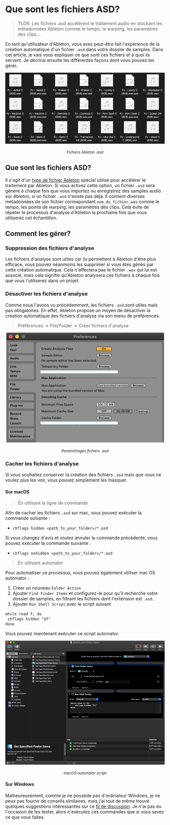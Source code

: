 # Que sont les fichiers ASD?
> TLDR: Les fichiers .asd accélèrent le traitement audio en stockant les métadonnées Ableton comme le tempo, le warping, les paramètres des clips...

En tant qu'utilisateur d'Ableton, vous avez peut-être fait l'expérience de la création automatique d'un fichier `.asd` dans votre dossier de samples. Dans cet article, je vais vous expliquer ce que sont ces fichiers et à quoi ils servent. Je décrirai ensuite les différentes façons dont vous pouvez les gérer.

<div align="center"><img src="assets/0_ableton_asd_files.png" alt="Ableton .asd files"><p><small><i>Fichiers Ableton .asd</i></small></p></div>

## Que sont les fichiers ASD?

Il s'agit d'un [type de fichier Ableton](../ableton_types_fichiers/README.md) spécial utilisé pour accélérer le traitement par Ableton. Si vous activez cette option, un fichier `.asd` sera généré à chaque fois que vous importez ou enregistrez des samples audio sur Ableton, si un fichier `.asd` n'existe pas déjà. Il contient diverses métadonnées de son fichier correspondant `nom_du_fichier.wav` comme le tempo, les points de warping, les paramètres des clips. Cela évite de répéter le processus d'analyse d'Ableton la prochaine fois que vous utiliserez cet échantillon.

## Comment les gérer?

### Suppression des fichiers d'analyse

Les fichiers d'analyse sont utiles car ils permettent à Ableton d'être plus efficace, vous pouvez néanmoins les supprimer si vous êtes gênés par cette création automatique. Cela n'affectera pas le fichier `.wav` qui lui est associé, mais cela signifie qu'Ableton analysera ces fichiers à chaque fois que vous l'utiliserez dans un projet.

### Désactiver les fichiers d'analyse

Comme nous l'avons vu précédemment, les fichiers `.asd` sont utiles mais pas obligatoires. En effet, Ableton propose un moyen de désactiver la création automatique des fichiers d'analyse via son menu de préférences.

> Préférences → File/Folder → Créer fichiers d'analyse

<div align="center"><img src="assets/1_analysis_files_settings.png" alt="Analysis files setting"><p><small><i>Paramétrages fichiers .asd</i></small></p></div>

### Cacher les fichiers d'analyse

Si vous souhaitez conserver la création des fichiers `.asd` mais que vous ne voulez plus les voir, vous pouvez simplement les masquer.

#### Sur macOS

> En utilisant la ligne de commande

Afin de cacher les fichiers `.asd` sur mac, vous pouvez exécuter la commande suivante :

- `chflags hidden <path_to_your_folder>/*.asd`

Si vous changez d'avis et voulez annuler la commande précédente, vous pouvez exécuter la commande suivante :

- `chflags nohidden <path_to_your_folder>/*.asd`

> En utilisant automator

Pour automatiser ce processus, vous pouvez également utiliser mac OS automator :

1. Créer un nouveau `Folder Action`
2. Ajouter `Find Finder Items`  et configurez-le pour qu'il recherche votre dossier de samples, en filtrant les fichiers dont l'extension est `.asd`.
3. Ajouter `Run Shell Script` avec le script suivant

```
while read f; do
 chflags hidden "$f"
done
```

Vous pouvez maintenant exécuter ce script automator.

<div align="center"><img src="assets/2_macos_automator_script.png" alt="macOS automator script"><p><small><i>macOS automator script</i></small></p></div>

#### Sur Windows

Malheureusement, comme je ne possède pas d'ordinateur Windows, je ne peux pas fournir de conseils similaires, mais j'ai tout de même trouvé quelques suggestions intéressantes sur ce [fil de discussion](https://forum.ableton.com/viewtopic.php?t=217627#p1789520). Je n'ai pas eu l'occasion de les tester, alors n'exécutez ces commandes que si vous savez ce que vous faites.